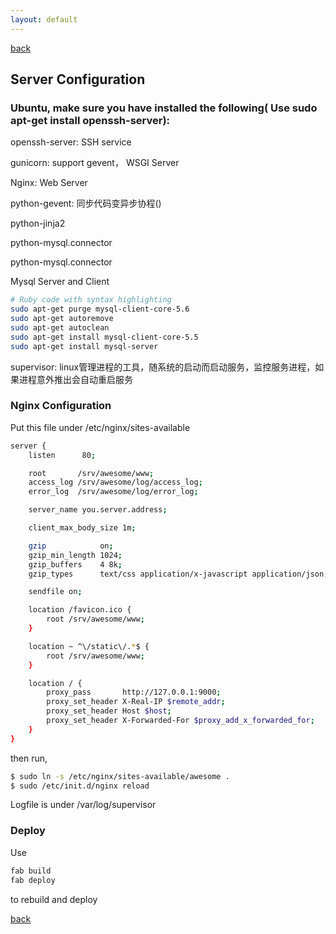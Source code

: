 ```yaml
---
layout: default
---
```


[back](./)

## Server Configuration

### Ubuntu, make sure you have installed the following( Use sudo apt-get install openssh-server):



<p>openssh-server: SSH service</p>
<p>gunicorn: support gevent， WSGI Server</p>
<p>Nginx: Web Server</p>
<p>python-gevent: 同步代码变异步协程()</p>
<p>python-jinja2</p>
<p>python-mysql.connector</p>
<p>python-mysql.connector</p>
<p>Mysql Server and Client</p>


```bash
# Ruby code with syntax highlighting
sudo apt-get purge mysql-client-core-5.6
sudo apt-get autoremove
sudo apt-get autoclean
sudo apt-get install mysql-client-core-5.5
sudo apt-get install mysql-server 
```

<p>supervisor: linux管理进程的工具，随系统的启动而启动服务，监控服务进程，如果进程意外推出会自动重启服务</p>


### Nginx Configuration

Put this file under /etc/nginx/sites-available

```bash
server {
    listen      80;

    root       /srv/awesome/www;
    access_log /srv/awesome/log/access_log;
    error_log  /srv/awesome/log/error_log;

    server_name you.server.address;

    client_max_body_size 1m;

    gzip            on;
    gzip_min_length 1024;
    gzip_buffers    4 8k;
    gzip_types      text/css application/x-javascript application/json;

    sendfile on;

    location /favicon.ico {
        root /srv/awesome/www;
    }

    location ~ ^\/static\/.*$ {
        root /srv/awesome/www;
    }

    location / {
        proxy_pass       http://127.0.0.1:9000;
        proxy_set_header X-Real-IP $remote_addr;
        proxy_set_header Host $host;
        proxy_set_header X-Forwarded-For $proxy_add_x_forwarded_for;
    }
}

```

then run,

```bash
$ sudo ln -s /etc/nginx/sites-available/awesome .
$ sudo /etc/init.d/nginx reload

```
Logfile is under /var/log/supervisor

### Deploy

Use

```python
fab build
fab deploy
```

to rebuild and deploy



[back](./)
